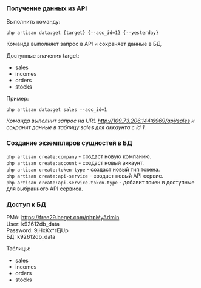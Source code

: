 ### Получение данных из API

Выполнить команду:

```php artisan data:get {target} {--acc_id=1} {--yesterday}```

Команда выполняет запрос в API и сохраняет данные в БД.

Доступные значения target:

* sales
* incomes
* orders
* stocks

Пример:

```php artisan data:get sales --acc_id=1```

*Команда выполнит запрос на URL http://109.73.206.144:6969/api/sales и сохранит данные в таблицу sales для аккаунта с id
1.*

### Создание экземпляров сущностей в БД

```php artisan create:company``` - создаст новую компанию.\
```php artisan create:account``` - создаст новый аккаунт.\
```php artisan create:token-type``` - создаст новый тип токена.\
```php artisan create:api-service``` - создаст новый API сервис.\
```php artisan create:api-service-token-type``` - добавит токен в доступные для выбранного API сервиса.

### Доступ к БД

PMA: https://free29.beget.com/phpMyAdmin \
User: k92612db_data \
Password: 9jHxKx*rEjUp \
БД: k92612db_data

Таблицы:

* sales
* incomes
* orders
* stocks
